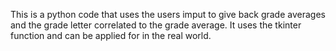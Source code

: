 This is a python code that uses the users imput to give back grade averages and the grade letter correlated to the grade average. It uses the tkinter function and can be applied for in the real world.
